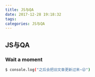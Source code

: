 ```yaml
---
title: JS与QA
date: 2017-12-28 19:18:32
tags:
categories: JS与QA
---
```

## JS与QA

### Wait a moment

``` bash
$ console.log("之后会把旧文章更新过来~😜")
```